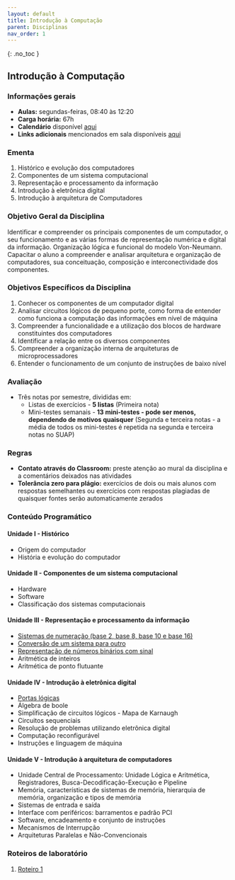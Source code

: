 ```yaml
---
layout: default
title: Introdução à Computação
parent: Disciplinas
nav_order: 1
---
```


{: .no_toc }

## Introdução à Computação

### Informações gerais

- **Aulas:** segundas-feiras, 08:40 às 12:20
- **Carga horária:** 67h
- **Calendário** disponível [aqui](/content/ic/calendario.html)
- **Links adicionais** mencionados em sala disponíveis [aqui](/content/ic/links.html)

### Ementa

1. Histórico e evolução dos computadores
2. Componentes de um sistema computacional
3. Representação e processamento da informação
4. Introdução à eletrônica digital
5. Introdução à arquitetura de Computadores

### Objetivo Geral da Disciplina

Identificar e compreender os principais componentes de um computador, o seu funcionamento e as várias formas de representação numérica e digital da informação. Organização lógica e funcional do modelo Von-Neumann. Capacitar o aluno a compreender e analisar arquitetura e organização de computadores, sua conceituação, composição e interconectividade dos componentes.

### Objetivos Específicos da Disciplina

1. Conhecer os componentes de um computador digital
2. Analisar circuitos lógicos de pequeno porte, como forma de entender como funciona a computação das informações em nível de máquina
3. Compreender a funcionalidade e a utilização dos blocos de hardware constituintes dos computadores
4. Identificar a relação entre os diversos componentes
5. Compreender a organização interna de arquiteturas de microprocessadores
6. Entender o funcionamento de um conjunto de instruções de baixo nível

### Avaliação

- Três notas por semestre, divididas em:
  - Listas de exercícios - **5 listas** (Primeira nota)
  - Mini-testes semanais - **13 mini-testes - pode ser menos, dependendo de motivos quaisquer** (Segunda e terceira notas - a média de todos os mini-testes é repetida na segunda e terceira notas no SUAP)

### Regras

- **Contato através do Classroom:** preste atenção ao mural da disciplina e a comentários deixados nas atividades
- **Tolerância zero para plágio:** exercícios de dois ou mais alunos com respostas semelhantes ou exercícios com respostas plagiadas de quaisquer fontes serão automaticamente zerados

### Conteúdo Programático

#### **Unidade I - Histórico**

- Origem do computador
- História e evolução do computador

#### **Unidade II - Componentes de um sistema computacional**

- Hardware
- Software
- Classificação dos sistemas computacionais

#### **Unidade III - Representação e processamento da informação**

- [Sistemas de numeração (base 2, base 8, base 10 e base 16)](/content/ic/3.1-dados.html)
- [Conversão de um sistema para outro](/content/ic/3.2-conversao.html)
- [Representação de números binários com sinal](/content/ic/3.3-sinal.html)
- Aritmética de inteiros
- Aritmética de ponto flutuante

#### **Unidade IV - Introdução à eletrônica digital**

- [Portas lógicas](/content/ic/4.1-portas-logicas.html)
- Álgebra de boole
- Simplificação de circuitos lógicos - Mapa de Karnaugh
- Circuitos sequenciais
- Resolução de problemas utilizando eletrônica digital
- Computação reconfigurável
- Instruções e linguagem de máquina

#### **Unidade V - Introdução à arquitetura de computadores**

- Unidade Central de Processamento: Unidade Lógica e Aritmética, Registradores, Busca-Decodificação-Execução e Pipeline
- Memória, características de sistemas de memória, hierarquia de memória, organização e tipos de memória
- Sistemas de entrada e saída
- Interface com periféricos: barramentos e padrão PCI
- Software, encadeamento e conjunto de instruções
- Mecanismos de Interrupção
- Arquiteturas Paralelas e Não-Convencionais

### Roteiros de laboratório

1. [Roteiro 1](/content/ic/roteiro-1.html)